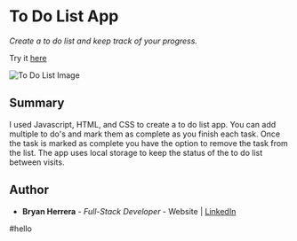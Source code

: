 # To Do List App

*Create a to do list and keep track of your progress.*

Try it [here](https://bcherrera14.github.io/todo-app/)

![To Do List Image](ToDoList.PNG)

## Summary

I used Javascript, HTML, and CSS to create a to do list app. You can add multiple to do's and mark them as complete as you finish each task. Once the task is marked as complete you have the option to remove the task from the list. The app uses local storage to keep the status of the to do list between visits.

## Author

* **Bryan Herrera** - *Full-Stack Developer* - Website | [LinkedIn](https://www.linkedin.com/in/herrerabryan/)  


#hello